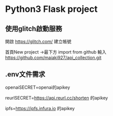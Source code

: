 # Python3 Flask project

## 使用glitch啟動服務

開啟 https://glitch.com/ 建立帳號 

首頁New project ->最下方 import from github 輸入 https://github.com/maiaki927/api_collection.git

## .env文件需求

openaiSECRET=openai的apikey

reurlSECRET=https://api.reurl.cc/shorten 的apikey

ipfs=https://ipfs.infura.io 的apikey
